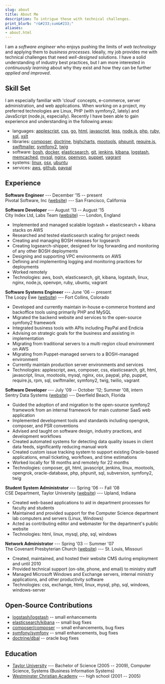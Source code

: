 ```yaml
---
slug: about
title: About Me
description: To intrigue those with technical challenges.
print_blurb: "r&#233;sum&#233;"
aliases:
- about.html
---
```


I am a _software engineer_ who enjoys pushing the limits of _web technology_ and applying them to _business processes_. Ideally, my job provides me with technical challenges that need _well-designed_ solutions. I have a solid understanding of industry best practices, but I am more interested in _continuously learning_ about why they exist and how they can be further _applied and improved_.

## Skill Set

I am especially familiar with 'cloud' concepts, e-commerce, server administration, and web applications. When working on a project, my preferred technologies are Linux, PHP (with symfony2, lately) and JavaScript (node.js, especially). Recently I have been able to gain experience and understanding in the following areas:

 * languages:
   [applescript](https://developer.apple.com/library/mac/#documentation/applescript/conceptual/applescriptx/AppleScriptX.html),
   [css](http://en.wikipedia.org/wiki/Cascading_Style_Sheets),
   [go](https://golang.org/),
   [html](http://en.wikipedia.org/wiki/HTML),
   [javascript](http://en.wikipedia.org/wiki/JavaScript),
   [less](http://lesscss.org/),
   [node.js](http://nodejs.org/),
   [php](http://php.net/),
   [ruby](https://www.ruby-lang.org/en/),
   [sql](http://en.wikipedia.org/wiki/SQL),
   [xslt](http://en.wikipedia.org/wiki/XSLT)
 * libraries:
   [composer](http://getcomposer.org/),
   [doctrine](http://www.doctrine-project.org/),
   [highcharts](http://www.highcharts.com/),
   [mootools](http://mootools.net/),
   [phpunit](https://github.com/sebastianbergmann/phpunit/),
   [require.js](http://requirejs.org/),
   [swiftmailer](http://swiftmailer.org/),
   [symfony2](http://symfony.com/),
   [twig](http://twig.sensiolabs.org/)
 * software:
   [bosh](https://github.com/cloudfoundry/bosh),
   [docker](http://docker.io/),
   [elasticsearch](http://www.elasticsearch.org/),
   [git](http://git-scm.com/),
   [jenkins](http://jenkins-ci.org/),
   [kibana](http://www.elasticsearch.org/overview/kibana/),
   [logstash](https://www.elastic.co/products/logstash),
   [memcached](http://memcached.org/),
   [mysql](http://www.mysql.com/),
   [nginx](http://nginx.org/),
   [openvpn](http://openvpn.net/),
   [puppet](https://puppetlabs.com/),
   [vagrant](http://www.vagrantup.com/)
 * systems:
   [linux](http://www.linux.org/),
   [osx](http://www.apple.com/osx/),
   [ubuntu](http://www.ubuntu.com/)
 * services:
   [aws](http://aws.amazon.com/),
   [github](https://github.com/),
   [paypal](https://www.paypal.com/)


## Experience

**Software Engineer** --- December '15 -- present  
Pivotal Software, Inc ([website](http://pivotal.io/)) --- San Francisco, California

**Software Developer** --- August '13 -- August '15  
City Index Ltd, Labs Team ([website](http://www.cityindex.co.uk/)) --- London, England

 * Implemented and managed scalable logstash + elasticsearch + kibana stacks on AWS
 * Researched and tested elasticsearch scaling for project needs
 * Creating and managing BOSH releases for logsearch
 * Creating logsearch-shipper, designed for log forwarding and monitoring of any other BOSH deployments
 * Designing and supporting VPC environments on AWS
 * Defining and implementing logging and monitoring practices for deployments
 * Worked remotely
 * Technologies: aws, bosh, elasticsearch, git, kibana, logstash, linux, nginx, node.js, openvpn, ruby, ubuntu, vagrant

**Software Systems Engineer** --- June '06 -- present  
The Loopy Ewe ([website](https://theloopyewe.com/)) --- Fort Collins, Colorado

 * Developed and currently maintain in-house e-commerce frontend and backoffice tools using primarily PHP and MySQL
 * Migrated the backend website and services to the open-source symfony2 framework
 * Integrated business tools with APIs including PayPal and Endicia
 * Advising on strategic goals for the business and assisting in implementation
 * Migrating from traditional servers to a multi-region cloud environment on AWS
 * Migrating from Puppet-managed servers to a BOSH-managed environment
 * Currently maintain production server environments and services
 * Technologies: applescript, aws, composer, css, elasticsearch, git, html, javascript, linux, mootools, mysql, nginx, osx, paypal, php, puppet, require.js, rpm, sql, swiftmailer, symfony2, twig, twilio, vagrant

**Software Developer** --- July '09 -- October '12; Summer '08, intern  
Sentry Data Systems ([website](http://www.sentryds.com/)) --- Deerfield Beach, Florida

 * Guided the adoption of and migration to the open-source symfony2 framework from an internal framework for main customer SaaS web application
 * Implemented development tools and standards including opengrok, composer, and PSR conventions
 * Advised and taught on software design, industry practices, and development workflows
 * Created automated systems for detecting data quality issues in client data feeds, significantly reducing manual work
 * Created custom issue tracking system to support existing Oracle-based applications, email ticketing, workflows, and time estimations
 * Worked locally for 18 months and remotely for 22 months
 * Technologies: composer, git, html, javascript, jenkins, linux, mootools, opengrok, oracle-database, php, phpunit, sql, subversion, symfony2, twig

**Student System Administrator** --- Spring '06 -- Fall '08  
CSE Department, Taylor University ([website](http://www.taylor.edu/)) --- Upland, Indiana

 * Created web-based applications to aid in department processes for faculty and students
 * Maintained and provided support for the Computer Science department lab computers and servers (Linux, Windows)
 * Acted as contributing editor and webmaster for the department's public website
 * Technologies: html, linux, mysql, php, sql, windows

**Network Administrator** --- Spring '03 -- Summer '07  
The Covenant Presbyterian Church ([website](http://www.cpcstl.org/)) --- St. Louis, Missouri

 * Created, maintained, and hosted their website CMS during employment and until 2010
 * Provided technical support (on-site, phone, and email) to ministry staff
 * Managed Microsoft Windows and Exchange servers, internal ministry applications, and other productivity software
 * Technologies: css, exchange, html, linux, mysql, php, sql, windows, windows-server


## Open-Source Contributions

 * [logstash/logstash](https://github.com/logstash/logstash/commits?author=dpb587) -- small enhancements
 * [elasticsearch/kibana](https://github.com/elasticsearch/kibana/commits?author=dpb587) -- small bug fixes
 * [composer/composer](https://github.com/composer/composer/commits?author=dpb587) -- small enhancements, bug fixes
 * [symfony/symfony](https://github.com/symfony/symfony/commits?author=dpb587) -- small enhancements, bug fixes
 * [doctrine/dbal](https://github.com/doctrine/dbal/commits?author=dpb587) -- oracle bug fixes


## Education

 * [Taylor University](http://www.taylor.edu/) --- Bachelor of Science (2005 -- 2009), Computer Science, Systems (Business Information Systems)
 * [Westminster Christian Academy](http://www.wcastl.org/) --- high school (2001 -- 2005)
